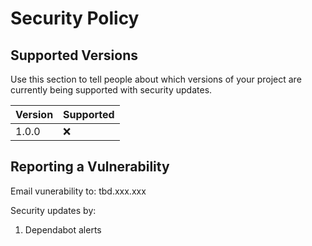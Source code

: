 # Security Policy

## Supported Versions

Use this section to tell people about which versions of your project are
currently being supported with security updates.

| Version | Supported          |
| ------- | ------------------ |
| 1.0.0   | :x:                |

## Reporting a Vulnerability

Email vunerability to: tbd.xxx.xxx

Security updates by: 
1. Dependabot alerts
